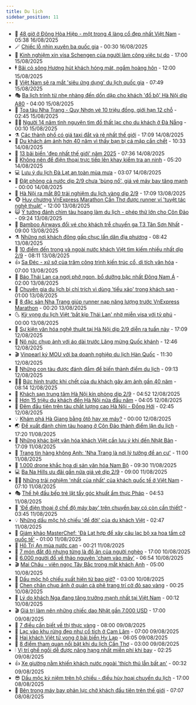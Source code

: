 ```yaml
---
title: Du lịch
sidebar_position: 11
---
```


<!-- vnexpress-du-lich:START -->
- 💂 [48 giờ ở Đông Hòa Hiệp - một trong 4 làng cổ đẹp nhất Việt Nam](https://vnexpress.net/48-gio-o-dong-hoa-hiep-mot-trong-4-lang-co-dep-nhat-viet-nam-4927353.html) - 05:38 16/08/2025
- 🪄 [Chiếc lỗ nhìn xuyên ba quốc gia](https://vnexpress.net/chiec-lo-nhin-xuyen-ba-quoc-gia-4927286.html) - 00:30 16/08/2025
- 🦅 [Kinh nghiệm xin visa Schengen của người làm công việc tự do](https://vnexpress.net/kinh-nghiem-xin-visa-schengen-cua-nguoi-lam-cong-viec-tu-do-4924592.html) - 17:00 15/08/2025
- 🕴 [Bãi cỏ sông Hương hút khách hóng mát, ngắm hoàng hôn](https://vnexpress.net/bai-co-song-huong-hut-khach-hong-mat-ngam-hoang-hon-4926496.html) - 12:00 15/08/2025
- 👀 [Việt Nam sẽ ra mắt &#39;siêu ứng dụng&#39; du lịch quốc gia](https://vnexpress.net/viet-nam-se-ra-mat-sieu-ung-dung-du-lich-quoc-gia-4927250.html) - 07:49 15/08/2025
- 🎭 [Ba lịch trình từ nhẹ nhàng đến dồn dập cho khách &#39;đổ bộ&#39; Hà Nội dịp A80](https://vnexpress.net/ba-lich-trinh-tu-nhe-nhang-den-don-dap-cho-khach-do-bo-ha-noi-dip-a80-4927003.html) - 04:00 15/08/2025
- 🦒 [Toa tàu Nha Trang - Quy Nhơn vé 10 triệu đồng, giới hạn 12 chỗ](https://vnexpress.net/toa-tau-nha-trang-quy-nhon-ve-10-trieu-dong-gioi-han-12-cho-4920830.html) - 02:45 15/08/2025
- 👨‍🏫 [Người 14 năm tình nguyện tìm đồ thất lạc cho du khách ở Đà Nẵng](https://vnexpress.net/nguoi-14-nam-tinh-nguyen-tim-do-that-lac-cho-du-khach-o-da-nang-4922165.html) - 00:10 15/08/2025
- ⚗️ [Các thành phố có giá taxi đắt và rẻ nhất thế giới](https://vnexpress.net/cac-thanh-pho-co-gia-taxi-dat-va-re-nhat-the-gioi-4926972.html) - 17:09 14/08/2025
- 🥸 [Du khách ám ảnh hơn 40 năm vì thấy bạn bị cá mập cắn chết](https://vnexpress.net/du-khach-am-anh-hon-40-nam-vi-thay-ban-bi-ca-map-can-chet-4926835.html) - 10:33 14/08/2025
- 🤠 [13 bãi biển &#39;đẹp nhất thế giới&#39; năm 2025](https://vnexpress.net/13-bai-bien-dep-nhat-the-gioi-nam-2025-4926442.html) - 07:36 14/08/2025
- 🚀 [Không nên để điện thoại trực tiếp lên khay kiểm tra an ninh](https://vnexpress.net/khong-nen-de-dien-thoai-truc-tiep-len-khay-kiem-tra-an-ninh-4926701.html) - 05:20 14/08/2025
- 💻 [Lưu ý du lịch Đà Lạt an toàn mùa mưa](https://vnexpress.net/luu-y-du-lich-da-lat-an-toan-mua-mua-4926615.html) - 03:07 14/08/2025
- 💼 [Đặt phòng cả nước dịp 2/9 chưa &#39;bùng nổ&#39;, giá vé máy bay tăng mạnh](https://vnexpress.net/dat-phong-ca-nuoc-dip-2-9-chua-bung-no-gia-ve-may-bay-tang-manh-4924180.html) - 00:00 14/08/2025
- 🤡 [Hà Nội ra mắt 80 trải nghiệm du lịch vàng dịp 2/9](https://vnexpress.net/ha-noi-ra-mat-80-trai-nghiem-du-lich-vang-dip-2-9-4926479.html) - 17:09 13/08/2025
- 🐵 [Huy chương VnExpress Marathon Cần Thơ được runner ví &#39;tuyệt tác nghệ thuật&#39;](https://vnexpress.net/huy-chuong-vnexpress-marathon-can-tho-duoc-runner-vi-tuyet-tac-nghe-thuat-4926547.html) - 12:00 13/08/2025
- 😺 [Ý tưởng đánh chìm tàu hoang làm du lịch - phép thử lớn cho Côn Đảo](https://vnexpress.net/y-tuong-danh-chim-tau-hoang-lam-du-lich-phep-thu-lon-cho-con-dao-4926120.html) - 09:24 13/08/2025
- 🌈 [Bamboo Airways đổi vé cho khách trễ chuyến ga T3 Tân Sơn Nhất](https://vnexpress.net/bamboo-airways-doi-ve-cho-khach-tre-chuyen-ga-t3-tan-son-nhat-4926282.html) - 09:00 13/08/2025
- ⚗️ [Những nơi khách đông gấp chục lần dân địa phương](https://vnexpress.net/nhung-noi-khach-dong-gap-chuc-lan-dan-dia-phuong-4926231.html) - 08:42 13/08/2025
- 👀 [10 điểm đến trong và ngoài nước khách Việt tìm kiếm nhiều nhất dịp 2/9](https://vnexpress.net/10-diem-den-trong-va-ngoai-nuoc-khach-viet-tim-kiem-nhieu-nhat-dip-2-9-4926295.html) - 08:11 13/08/2025
- 👍 [Sa Đéc - xứ sở của trăm công trình kiến trúc cổ, di tích văn hóa](https://vnexpress.net/sa-dec-xu-so-cua-tram-cong-trinh-kien-truc-co-di-tich-van-hoa-4925742.html) - 07:00 13/08/2025
- 💄 [Báo Thái Lan ca ngợi phở ngon, bổ dưỡng bậc nhất Đông Nam Á](https://vnexpress.net/bao-thai-lan-ca-ngoi-pho-ngon-bo-duong-bac-nhat-dong-nam-a-4925734.html) - 02:00 13/08/2025
- 🥷 [Chuyên gia du lịch bị chỉ trích vì dùng &#39;tiểu xảo&#39; trong khách sạn](https://vnexpress.net/chuyen-gia-du-lich-bi-chi-trich-vi-dung-tieu-xao-trong-khach-san-4925942.html) - 01:00 13/08/2025
- 📝 [8 đặc sản Nha Trang giúp runner nạp năng lượng trước VnExpress Marathon](https://vnexpress.net/8-mon-dac-san-nha-trang-giau-nang-luong-4924571.html) - 00:20 13/08/2025
- 🌜 [Kỳ vọng du lịch Việt &#39;bắt kịp Thái Lan&#39; nhờ miễn visa với tỷ phú](https://vnexpress.net/ky-vong-du-lich-viet-bat-kip-thai-lan-nho-mien-visa-voi-ty-phu-4925861.html) - 00:00 13/08/2025
- 📝 [Sự kiện văn hóa nghệ thuật tại Hà Nội dịp 2/9 diễn ra tuần này](https://vnexpress.net/su-kien-van-hoa-nghe-thuat-tai-ha-noi-dip-2-9-dien-ra-tuan-nay-4923977.html) - 17:09 12/08/2025
- 🧰 [Nô nức chụp ảnh với áo dài trước Lăng mừng Quốc khánh](https://vnexpress.net/no-nuc-chup-anh-voi-ao-dai-truoc-lang-mung-quoc-khanh-4925980.html) - 12:46 12/08/2025
- 🎬 [Vinpearl ký MOU với ba doanh nghiệp du lịch Hàn Quốc](https://vnexpress.net/vinpearl-ky-mou-voi-ba-doanh-nghiep-du-lich-han-quoc-4926003.html) - 11:30 12/08/2025
- 🧐 [Những con tàu được đánh đắm để biến thành điểm du lịch](https://vnexpress.net/nhung-con-tau-duoc-danh-dam-de-bien-thanh-diem-du-lich-4925622.html) - 09:13 12/08/2025
- 👨‍🏫 [Bức hình trước khi chết của du khách gây ám ảnh gần 40 năm](https://vnexpress.net/buc-hinh-truoc-khi-chet-cua-du-khach-gay-am-anh-gan-40-nam-4925837.html) - 08:14 12/08/2025
- 🦣 [Khách sạn trung tâm Hà Nội kín phòng dịp 2/9](https://vnexpress.net/khach-san-trung-tam-ha-noi-kin-phong-dip-2-9-4925580.html) - 04:52 12/08/2025
- 🌋 [Hơn 15 triệu du khách đến Hà Nội nửa đầu năm](https://vnexpress.net/hon-15-trieu-du-khach-den-ha-noi-nua-dau-nam-4925749.html) - 04:05 12/08/2025
- 🦄 [Đêm đầu tiên trên tàu chất lượng cao Hà Nội - Đồng Hới](https://vnexpress.net/dem-dau-tien-tren-tau-chat-luong-cao-ha-noi-dong-hoi-4925619.html) - 02:45 12/08/2025
- 💡 [Khám phá Hà Giang bằng ôtô hay xe máy?](https://vnexpress.net/kham-pha-ha-giang-bang-oto-hay-xe-may-4922903.html) - 00:00 12/08/2025
- 🌏 [Đề xuất đánh chìm tàu hoang ở Côn Đảo thành điểm lặn du lịch](https://vnexpress.net/de-xuat-danh-chim-tau-hoang-o-con-dao-thanh-diem-lan-du-lich-4925635.html) - 17:20 11/08/2025
- 💂 [Những khác biệt văn hóa khách Việt cần lưu ý khi đến Nhật Bản](https://vnexpress.net/nhung-khac-biet-van-hoa-khach-viet-can-luu-y-khi-den-nhat-ban-4923474.html) - 17:09 11/08/2025
- 🤩 [Trang tin hàng không Anh: &#39;Nha Trang là nơi lý tưởng để an cư&#39;](https://vnexpress.net/trang-tin-hang-khong-anh-nha-trang-la-noi-ly-tuong-de-an-cu-4925358.html) - 11:00 11/08/2025
- 💪 [1.000 drone khắc họa di sản văn hóa Nam Bộ](https://vnexpress.net/1-000-drone-khac-hoa-di-san-van-hoa-nam-bo-4925436.html) - 09:30 11/08/2025
- 💻 [Ba Na Hills ưu đãi gần nửa giá vé dịp 2/9](https://vnexpress.net/ba-na-hills-uu-dai-gan-nua-gia-ve-dip-2-9-4924651.html) - 09:00 11/08/2025
- 🧑‍💻 [Những trải nghiệm &#39;nhất của nhất&#39; của khách quốc tế ở Việt Nam](https://vnexpress.net/nhung-trai-nghiem-nhat-cua-nhat-cua-khach-quoc-te-o-viet-nam-4925391.html) - 07:10 11/08/2025
- 🎭 [Thế hệ đầu bếp trẻ lật tẩy góc khuất ẩm thực Pháp](https://vnexpress.net/the-he-dau-bep-tre-lat-tay-goc-khuat-am-thuc-phap-4924738.html) - 04:53 11/08/2025
- 🧐 [&#39;Để điện thoại ở chế độ máy bay&#39; trên chuyến bay có còn cần thiết?](https://vnexpress.net/de-dien-thoai-o-che-do-may-bay-tren-chuyen-bay-co-con-can-thiet-4925229.html) - 03:45 11/08/2025
- 💡 [Những dấu mộc hộ chiếu &#39;để đời&#39; của du khách Việt](https://vnexpress.net/nhung-dau-moc-ho-chieu-de-doi-cua-du-khach-viet-4925093.html) - 02:47 11/08/2025
- 🌊 [Giám khảo MasterChef: &#39;Đà Lạt hợp để xây câu lạc bộ xa hoa tầm cỡ quốc tế&#39;](https://vnexpress.net/giam-khao-masterchef-da-lat-hop-de-xay-cau-lac-bo-xa-hoa-tam-co-quoc-te-4924836.html) - 01:00 11/08/2025
- 🎃 [Hồ Trị An mùa nước cạn](https://vnexpress.net/ho-tri-an-mua-nuoc-can-4924867.html) - 00:21 11/08/2025
- 🧠 [7 món đắt đỏ nhưng từng là đồ ăn của người nghèo](https://vnexpress.net/7-mon-dat-do-nhung-tung-la-do-an-cua-nguoi-ngheo-4925034.html) - 17:00 10/08/2025
- 💄 [6.000 người đổ về thảo nguyên &#39;chạm vào mây&#39;](https://vnexpress.net/6-000-nguoi-do-ve-thao-nguyen-cham-vao-may-4925036.html) - 06:54 10/08/2025
- 🎬 [Mai Châu - viên ngọc Tây Bắc trong mắt khách Anh](https://vnexpress.net/mai-chau-vien-ngoc-tay-bac-trong-mat-khach-anh-4924022.html) - 05:00 10/08/2025
- 🐻 [Dấu mộc hộ chiếu xuất hiện từ bao giờ?](https://vnexpress.net/dau-moc-ho-chieu-xuat-hien-tu-bao-gio-4924508.html) - 03:00 10/08/2025
- 🌝 [Chen chân chụp ảnh ở quán cà phê trang trí cờ đỏ sao vàng](https://vnexpress.net/chen-chan-chup-anh-o-quan-ca-phe-trang-tri-co-do-sao-vang-4924926.html) - 00:25 10/08/2025
- 🤩 [Lý do khách Nga đang tăng trưởng mạnh nhất tại Việt Nam](https://vnexpress.net/ly-do-khach-nga-dang-tang-truong-manh-nhat-tai-viet-nam-4924533.html) - 00:12 10/08/2025
- 🎬 [Giá trị làm nên những chiếc dao Nhật gần 7.000 USD](https://vnexpress.net/gia-tri-lam-nen-nhung-chiec-dao-nhat-gan-7-000-usd-4924810.html) - 17:00 09/08/2025
- 🦩 [7 điều cần biết về thị thực vàng](https://vnexpress.net/7-dieu-can-biet-ve-thi-thuc-vang-4924779.html) - 08:00 09/08/2025
- 🦍 [Lạc vào khu rừng đẹp như cổ tích ở Cam Lâm](https://vnexpress.net/lac-vao-khu-rung-dep-nhu-co-tich-o-cam-lam-4924676.html) - 07:00 09/08/2025
- 👀 [Hai khách Việt tử vong ở bãi biển Hy Lạp](https://vnexpress.net/hai-khach-viet-tu-vong-o-bai-bien-hy-lap-4924785.html) - 06:05 09/08/2025
- 🧰 [8 điểm tham quan nổi bật khi du lịch Cần Thơ](https://vnexpress.net/8-diem-tham-quan-noi-bat-khi-du-lich-can-tho-4924581.html) - 03:00 09/08/2025
- 🕯 [Vị trí ghế ngồi dễ được nâng hạng nhất miễn phí khi bay](https://vnexpress.net/vi-tri-ghe-ngoi-de-duoc-nang-hang-nhat-mien-phi-khi-bay-4924184.html) - 02:25 09/08/2025
- 👍 [Xe giường nằm khiến khách nước ngoài &#39;thích thú lẫn bất an&#39;](https://vnexpress.net/xe-giuong-nam-khien-khach-nuoc-ngoai-thich-thu-lan-bat-an-4923906.html) - 00:32 09/08/2025
- 😎 [Dấu mộc kỷ niệm trên hộ chiếu - điều hủy hoại chuyến du lịch](https://vnexpress.net/dau-moc-ky-niem-tren-ho-chieu-dieu-huy-hoai-chuyen-du-lich-4924376.html) - 17:00 08/08/2025
- 🐘 [Bên trong máy bay phản lực chở khách đầu tiên trên thế giới](https://vnexpress.net/ben-trong-may-bay-phan-luc-cho-khach-dau-tien-tren-the-gioi-4924452.html) - 07:07 08/08/2025<!-- vnexpress-du-lich:END -->
